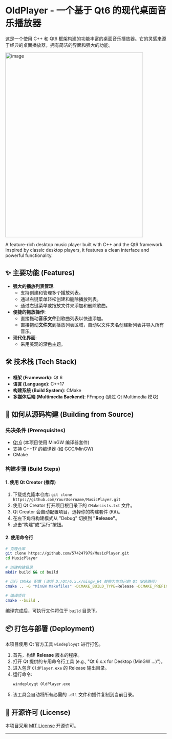 # OldPlayer - 一个基于 Qt6 的现代桌面音乐播放器

这是一个使用 C++ 和 Qt6 框架构建的功能丰富的桌面音乐播放器。它的灵感来源于经典的桌面播放器，拥有简洁的界面和强大的功能。


<img width="430" height="575" alt="image" src="https://github.com/user-attachments/assets/d9d62d94-7e16-4371-8f18-36bd8f4c5960" />


A feature-rich desktop music player built with C++ and the Qt6 framework. Inspired by classic desktop players, it features a clean interface and powerful functionality.

## ✨ 主要功能 (Features)

*   **强大的播放列表管理**:
    *   支持创建和管理多个播放列表。
    *   通过右键菜单轻松创建和删除播放列表。
    *   通过右键菜单或拖放文件来添加和删除歌曲。
*   **便捷的拖放操作**:
    *   直接拖动**音乐文件**到歌曲列表以快速添加。
    *   直接拖动**文件夹**到播放列表区域，自动以文件夹名创建新列表并导入所有音乐。
*   **现代化界面**:
    *   采用美观的深色主题。

## 🛠️ 技术栈 (Tech Stack)

*   **框架 (Framework)**: Qt 6
*   **语言 (Language)**: C++17
*   **构建系统 (Build System)**: CMake
*   **多媒体后端 (Multimedia Backend)**: FFmpeg (通过 Qt Multimedia 模块)

## 🚀 如何从源码构建 (Building from Source)

### 先决条件 (Prerequisites)

*   [Qt 6](https://www.qt.io/download) (本项目使用 MinGW 编译器套件)
*   支持 C++17 的编译器 (如 GCC/MinGW)
*   CMake

### 构建步骤 (Build Steps)

#### 1. 使用 Qt Creator (推荐)

1.  下载或克隆本仓库: `git clone https://github.com/YourUsername/MusicPlayer.git`
2.  使用 Qt Creator 打开项目根目录下的 `CMakeLists.txt` 文件。
3.  Qt Creator 会自动配置项目，选择你的构建套件 (Kit)。
4.  在左下角将构建模式从 "Debug" 切换到 **"Release"**。
5.  点击“构建”或“运行”按钮。

#### 2. 使用命令行

```bash
# 克隆仓库
git clone https://github.com/574247979/MusicPlayer.git
cd MusicPlayer

# 创建构建目录
mkdir build && cd build

# 运行 CMake 配置 (请将 D:/Qt/6.x.x/mingw_64 替换为你自己的 Qt 安装路径)
cmake .. -G "MinGW Makefiles" -DCMAKE_BUILD_TYPE=Release -DCMAKE_PREFIX_PATH=D:/Qt/6.x.x/mingw_64

# 编译项目
cmake --build .
```
编译完成后，可执行文件将位于 `build` 目录下。

## 📦 打包与部署 (Deployment)

本项目使用 Qt 官方工具 `windeployqt` 进行打包。

1.  首先，构建 **Release** 版本的程序。
2.  打开 Qt 提供的专用命令行工具 (e.g., "Qt 6.x.x for Desktop (MinGW ...)")。
3.  进入包含 `OldPlayer.exe` 的 Release 输出目录。
4.  运行命令:
    ```bash
    windeployqt OldPlayer.exe
    ```
5.  该工具会自动将所有必需的 `.dll` 文件和插件复制到当前目录。

## 📜 开源许可 (License)

本项目采用 [MIT License](LICENSE.txt) 开源许可。

---
